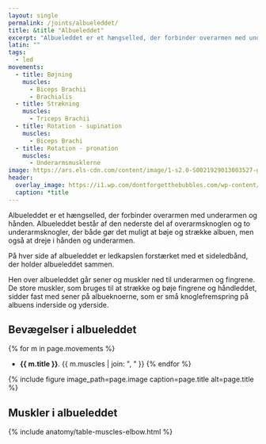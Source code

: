 ```yaml
---
layout: single
permalink: /joints/albueleddet/
title: &title "Albueleddet"
excerpt: "Albueleddet er et hængselled, der forbinder overarmen med underarmen og hånden. Albueleddet består af den nederste del af overarmsknoglen og to underarmsknogler, der både gør det muligt at bøje og strække albuen, men også at dreje i hånden og underarmen."
latin: ""
tags:
  - led
movements:
  - title: Bøjning
    muscles:
      - Biceps Brachii
      - Brachialis
  - title: Strækning
    muscles:
      - Triceps Brachii
  - title: Rotation - supination
    muscles:
      - Biceps Brachi
  - title: Rotation - pronation
    muscles:
      - Underarmsmusklerne
image: https://ars.els-cdn.com/content/image/1-s2.0-S0021929013003527-gr1.jpg
header:
  overlay_image: https://i1.wp.com/dontforgetthebubbles.com/wp-content/uploads/2013/11/image1.jpg
  caption: *title
---
```


Albueleddet er et hængselled, der forbinder overarmen med underarmen og hånden. Albueleddet består af den nederste del af overarmsknoglen og to underarmsknogler, der både gør det muligt at bøje og strække albuen, men også at dreje i hånden og underarmen.

På hver side af albueleddet er ledkapslen forstærket med et sideledbånd, der holder albueleddet sammen.

Hen over albueleddet går sener og muskler ned til underarmen og fingrene. De store muskler, som bruges til at strække og bøje fingrene og håndleddet, sidder fast med sener på albueknoerne, som er små knoglefremspring på albuens inderside og yderside.

## Bevægelser i albueleddet

{% for m in page.movements %}
- **{{ m.title }}**.
  {{ m.muscles | join: ", " }}
{% endfor %}

{% include figure image_path=page.image caption=page.title alt=page.title %}

## Muskler i albueleddet

{% include anatomy/table-muscles-elbow.html %}
